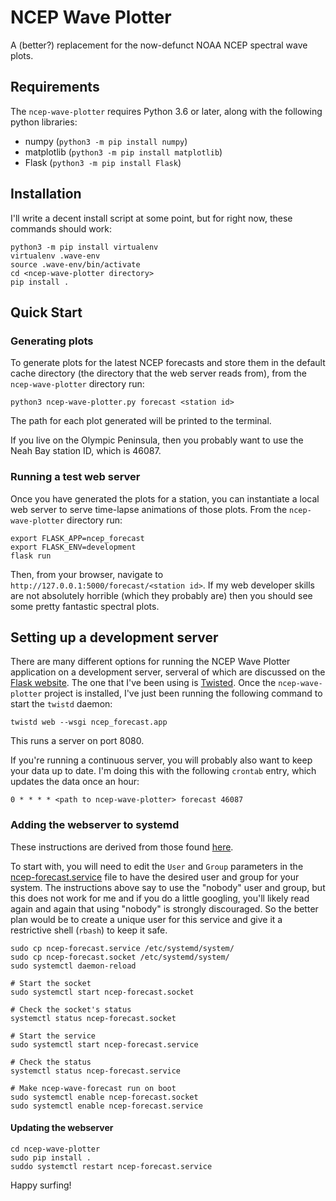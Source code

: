 # NCEP Wave Plotter

A (better?) replacement for the now-defunct NOAA NCEP spectral wave plots.

## Requirements

The `ncep-wave-plotter` requires Python 3.6 or later, along with the following python libraries:

* numpy (`python3 -m pip install numpy`)
* matplotlib (`python3 -m pip install matplotlib`)
* Flask (`python3 -m pip install Flask`)

## Installation

I'll write a decent install script at some point, but for right now, these commands should work:

```shell
python3 -m pip install virtualenv
virtualenv .wave-env
source .wave-env/bin/activate
cd <ncep-wave-plotter directory>
pip install .
```

## Quick Start

### Generating plots

To generate plots for the latest NCEP forecasts and store them in the default cache directory (the directory that the web
server reads from), from the `ncep-wave-plotter` directory run:

```shell
python3 ncep-wave-plotter.py forecast <station id>
```

The path for each plot generated will be printed to the terminal.

If you live on the Olympic Peninsula, then you probably want to use the Neah Bay station ID, which is 46087.

### Running a test web server

Once you have generated the plots for a station, you can instantiate a local web server to serve time-lapse animations of those
plots. From the `ncep-wave-plotter` directory run:

```shell
export FLASK_APP=ncep_forecast
export FLASK_ENV=development
flask run
```

Then, from your browser, navigate to `http://127.0.0.1:5000/forecast/<station id>`. If my web developer skills are not
absolutely horrible (which they probably are) then you should see some pretty fantastic spectral plots.


## Setting up a development server

There are many different options for running the NCEP Wave Plotter application on a development server, serveral of which
are discussed on the [Flask website](https://flask.palletsprojects.com/en/1.1.x/deploying/#deployment). The one that I've
been using is [Twisted](https://twistedmatrix.com). Once the `ncep-wave-plotter` project is installed, I've just been 
running the following command to start the `twistd` daemon:

```shell
twistd web --wsgi ncep_forecast.app
```

This runs a server on port 8080.

If you're running a continuous server, you will probably also want to keep your data up to date. I'm doing this with
the following `crontab` entry, which updates the data once an hour:

```shell
0 * * * * <path to ncep-wave-plotter> forecast 46087
```

### Adding the webserver to systemd

These instructions are derived from those found [here](https://twistedmatrix.com/documents/21.2.0/core/howto/systemd.html).

To start with, you will need to edit the `User` and `Group` parameters in the [ncep-forecast.service](ncep-forecast.service)
file to have the desired user and group for your system. The instructions above say to use the "nobody" user and group, but
this does not work for me and if you do a little googling, you'll likely read again and again that using "nobody" is strongly
discouraged. So the better plan would be to create a unique user for this service and give it a restrictive shell (`rbash`)
to keep it safe.

```shell
sudo cp ncep-forecast.service /etc/systemd/system/
sudo cp ncep-forecast.socket /etc/systemd/system/
sudo systemctl daemon-reload

# Start the socket
sudo systemctl start ncep-forecast.socket

# Check the socket's status
systemctl status ncep-forecast.socket

# Start the service
sudo systemctl start ncep-forecast.service

# Check the status
systemctl status ncep-forecast.service

# Make ncep-wave-forecast run on boot
sudo systemctl enable ncep-forecast.socket
sudo systemctl enable ncep-forecast.service
```

#### Updating the webserver

```shell
cd ncep-wave-plotter
sudo pip install .
suddo systemctl restart ncep-forecast.service
```

Happy surfing!
